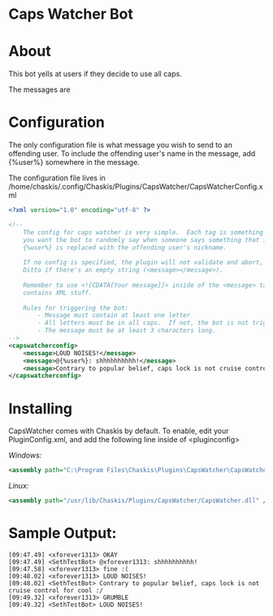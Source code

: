 ﻿Caps Watcher Bot
==============

About
======
This bot yells at users if they decide to use all caps.

The messages are 

Configuration
=====
The only configuration file is what message you wish to send to an offending user.  To include the offending user's name in the message, add \{%user%\} somewhere in the message.

The configuration file lives in /home/chaskis/.config/Chaskis/Plugins/CapsWatcher/CapsWatcherConfig.xml

```XML
<?xml version="1.0" encoding="utf-8" ?>

<!--
    The config for caps watcher is very simple.  Each tag is something
    you want the bot to randomly say when someone says something that is in all caps.
    {%user%} is replaced with the offending user's nickname.
    
    If no config is specified, the plugin will not validate and abort, and not work.
    Ditto if there's an empty string (<message></message>).
    
    Remember to use <![CDATA[Your message]]> inside of the <message> tags if your message
    contains XML stuff.
    
    Rules for triggering the bot:
        - Message must contain at least one letter
        - All letters must be in all caps.  If not, the bot is not triggered.
        - The message must be at least 3 characters long.
-->    
<capswatcherconfig>
    <message>LOUD NOISES!</message>
    <message>@{%user%}: shhhhhhhhhh!</message>
    <message>Contrary to popular belief, caps lock is not cruise control for cool :/</message>
</capswatcherconfig>
```

Installing
======
CapsWatcher comes with Chaskis by default.  To enable, edit your PluginConfig.xml, and add the following line inside of &lt;pluginconfig&gt;

*Windows:*
```XML
<assembly path="C:\Program Files\Chaskis\Plugins\CapsWatcher\CapsWatcher.dll" />
```

*Linux:*
```XML
<assembly path="/usr/lib/Chaskis/Plugins/CapsWatcher/CapsWatcher.dll" />
```

Sample Output:
======
```
[09:47.49] <xforever1313> OKAY
[09:47.49] <SethTestBot> @xforever1313: shhhhhhhhhh!
[09:47.58] <xforever1313> fine :(
[09:48.02] <xforever1313> LOUD NOISES!
[09:48.02] <SethTestBot> Contrary to popular belief, caps lock is not cruise control for cool :/
[09:49.32] <xforever1313> GRUMBLE
[09:49.32] <SethTestBot> LOUD NOISES!
```
